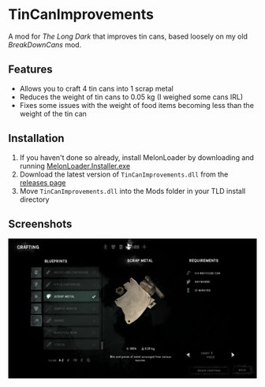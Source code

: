 # TinCanImprovements

A mod for *The Long Dark* that improves tin cans, based loosely on my old *BreakDownCans* mod.

## Features

- Allows you to craft 4 tin cans into 1 scrap metal
- Reduces the weight of tin cans to 0.05 kg (I weighed some cans IRL)
- Fixes some issues with the weight of food items becoming less than the weight of the tin can

## Installation

1. If you haven't done so already, install MelonLoader by downloading and running [MelonLoader.Installer.exe](https://github.com/HerpDerpinstine/MelonLoader/releases/latest/download/MelonLoader.Installer.exe)
2. Download the latest version of `TinCanImprovements.dll` from the [releases page](https://github.com/zeobviouslyfakeacc/TinCanImprovements/releases)
3. Move `TinCanImprovements.dll` into the Mods folder in your TLD install directory

## Screenshots

![Screenshot of the crafting recipe](images/screenshot-1.png)
